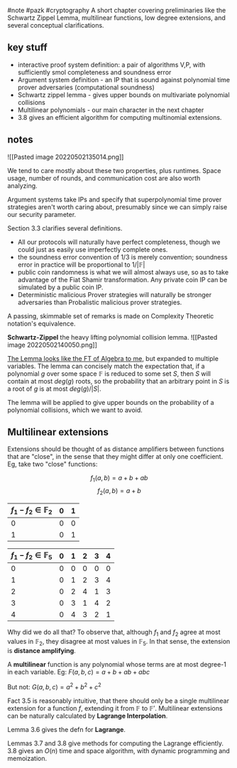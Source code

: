 #note #pazk #cryptography 
A short chapter covering preliminaries like the Schwartz Zippel Lemma, multilinear functions, low degree extensions, and several conceptual clarifications.
## key stuff
- interactive proof system definition: a pair of algorithms V,P, with sufficiently smol completeness and soundness error
- Argument system definition - an IP that is sound against polynomial time prover adversaries (computational soundness)
- Schwartz zippel lemma - gives upper bounds on multivariate polynomial collisions
- Multilinear polynomials - our main character in the next chapter
- 3.8 gives an efficient algorithm for computing multinomial extensions.

## notes
![[Pasted image 20220502135014.png]]

We tend to care mostly about these two properties, plus runtimes. Space usage, number of rounds, and communication cost are also worth analyzing.

Argument systems take IPs and specify that superpolynomial time prover strategies aren't worth caring about, presumably since we can simply raise our security parameter.

Section 3.3 clarifies several definitions. 
- All our protocols will naturally have perfect completeness, though we could just as easily use imperfectly complete ones.
- the soundness error convention of 1/3 is merely convention; soundness error in practice will be proportional to $1/|\mathbb F|$ 
- public coin randomness is what we will almost always use, so as to take advantage of the Fiat Shamir transformation. Any private coin IP can be simulated by a public coin IP.
- Deterministic malicious Prover strategies will naturally be stronger adversaries than Probalistic malicious prover strategies.

A passing, skimmable set of remarks is made on Complexity Theoretic notation's equivalence.

**Schwartz-Zippel**
the heavy lifting polynomial collision lemma. 
![[Pasted image 20220502140050.png]]

[The Lemma looks like the FT of Algebra to me](https://en.wikipedia.org/wiki/Fundamental_theorem_of_algebra),  but expanded to multiple variables. The lemma can concisely match the expectation that, if a polynomial $g$ over some space $\mathbb F$ is reduced to some set $S$, then $S$ will contain at most $deg(g)$ roots, so the probability that an arbitrary point in $S$ is a root of $g$ is at most $deg(g) / |S|$. 

The lemma will be applied to give upper bounds on the probability of a polynomial collisions, which we want to avoid.

## Multilinear extensions
Extensions should be thought of as distance amplifiers between functions that are "close", in the sense that they might differ at only one coefficient. Eg, take two "close" functions:

$$f_1(a,b) = a + b + ab$$
$$f_2(a,b) = a+b$$

| $f_1 - f_2 \in \mathbb F_2$ | 0   | 1   |
| --------------------------- | --- | --- |
| 0                           | 0   | 0   |
| 1                           | 0   | 1   | 

| $f_1 - f_2 \in \mathbb F_5$ | 0   | 1   | 2   | 3   | 4   |
| --------------------------- | --- | --- | --- | --- | --- |
| 0                           | 0   | 0   | 0   | 0   | 0   |
| 1                           | 0   | 1   | 2   | 3   | 4   |
| 2                           | 0   | 2   | 4   | 1   | 3   |
| 3                           | 0   | 3   | 1   | 4   | 2   |
| 4                           | 0   | 4   | 3   | 2   | 1   | 

Why did we do all that? To observe that, although $f_1$ and $f_2$ agree at most values in $\mathbb F_2$, they disagree at most values in $\mathbb F_5$. In that sense, the extension is **distance amplifying**.

A **multilinear** function is any polynomial whose terms are at most degree-1 in each variable.
Eg: $F(a,b,c) = a + b + ab + abc$

But not: $G(a,b,c) = a^2+b^2+c^2$

Fact 3.5 is reasonably intuitive, that there should only be a single multilinear extension for a function $f$, extending it from $\mathbb F$ to $\mathbb F'$. Multilinear extensions can be naturally calculated by **Lagrange Interpolation**.

Lemma 3.6 gives the defn for **Lagrange**. 

Lemmas 3.7 and 3.8 give methods for computing the Lagrange efficiently. 3.8 gives an $O(n)$ time and space algorithm, with dynamic programming and memoization.